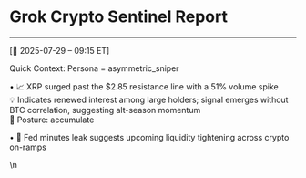 # Grok Crypto Sentinel Report

---
[📆 2025-07-29 – 09:15 ET]

Quick Context: Persona = asymmetric_sniper

• 📈 XRP surged past the $2.85 resistance line with a 51% volume spike  
💡 Indicates renewed interest among large holders; signal emerges without BTC correlation, suggesting alt-season momentum  
🧭 Posture: accumulate

• 🧠 Fed minutes leak suggests upcoming liquidity tightening across crypto on-ramps

\n
